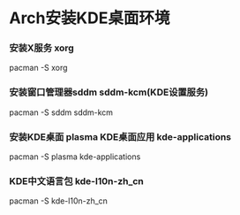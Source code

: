 # Arch安装KDE桌面环境

### 安装X服务 xorg

pacman -S xorg



### 安装窗口管理器sddm sddm-kcm(KDE设置服务)

pacman -S sddm sddm-kcm



### 安装KDE桌面 plasma KDE桌面应用 kde-applications

pacman -S plasma kde-applications



### KDE中文语言包 kde-l10n-zh_cn

pacman -S kde-l10n-zh_cn

